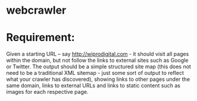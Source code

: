 # webcrawler

# Requirement:
Given a starting URL – say http://wiprodigital.com - it should visit all pages within the domain, but not follow the links
to external sites such as Google or Twitter.
The output should be a simple structured site map (this does not need to be a traditional XML
sitemap - just some sort of output to reflect what your crawler has discovered), showing links
to other pages under the same domain, links to external URLs and links to static content such
as images for each respective page.
